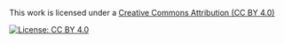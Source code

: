 This work is licensed under a [Creative Commons Attribution (CC BY 4.0)](https://creativecommons.org/licenses/by/4.0/)

[![License: CC BY 4.0](https://img.shields.io/badge/License-CC_BY_4.0-lightgrey.svg)](https://creativecommons.org/licenses/by/4.0/)
